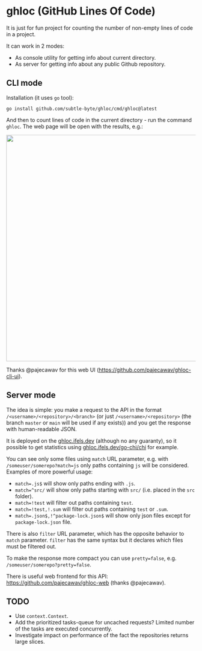 # ghloc (GitHub Lines Of Code)

It is just for fun project for counting the number of non-empty lines of code in a project.

It can work in 2 modes:
* As console utility for getting info about current directory.
* As server for getting info about any public Github repository.

## CLI mode

Installation (it uses `go` tool):
```shell
go install github.com/subtle-byte/ghloc/cmd/ghloc@latest
```

And then to count lines of code in the current directory - run the command `ghloc`. The web page will be open with the results, e.g.:

<img src="https://user-images.githubusercontent.com/71576382/170814341-a5467b61-b974-4d7a-af80-043037a46608.png" width="600">

Thanks @pajecawav for this web UI (https://github.com/pajecawav/ghloc-cli-ui).

## Server mode

The idea is simple: you make a request to the API in the format `/<username>/<repository>/<branch>` (or just `/<username>/<repository>` (the branch `master` or `main` will be used if any exists)) and you get the response with human-readable JSON.

It is deployed on the [ghloc.ifels.dev](https://ghloc.ifels.dev) (although no any guaranty), so it possible to get statistics using [ghloc.ifels.dev/go-chi/chi](http://ghloc.ifels.dev/go-chi/chi) for example.

You can see only some files using `match` URL parameter, e.g. with `/someuser/somerepo?match=js` only paths containing `js` will be considered. Examples of more powerful usage:
* `match=.js$` will show only paths ending with `.js`.
* `match=^src/` will show only paths starting with `src/` (i.e. placed in the `src` folder).
* `match=!test` will filter out paths containing `test`.
* `match=!test,!.sum` will filter out paths containing `test` or `.sum`.
* `match=.json$,!^package-lock.json$` will show only json files except for `package-lock.json` file.

There is also `filter` URL parameter, which has the opposite behavior to `match` parameter. `filter` has the same syntax but it declares which files must be filtered out.

To make the response more compact you can use `pretty=false`, e.g. `/someuser/somerepo?pretty=false`.

There is useful web frontend for this API: https://github.com/pajecawav/ghloc-web (thanks @pajecawav).

## TODO

* Use `context.Context`.
* Add the prioritized tasks-queue for uncached requests? Limited number of the tasks are executed concurrently.
* Investigate impact on performance of the fact the repositories returns large slices.
